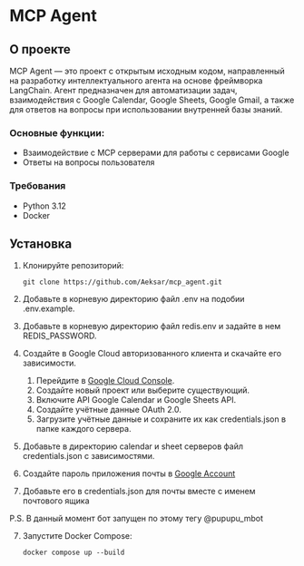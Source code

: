 # MCP Agent

## О проекте

MCP Agent — это проект с открытым исходным кодом, направленный на разработку интеллектуального агента на основе фреймворка LangChain. Агент предназначен для автоматизации задач, взаимодействия с Google Calendar, Google Sheets, Google Gmail, а также для ответов на вопросы при использовании внутренней базы знаний.

### Основные функции:
- Взаимодействие с MCP серверами для работы с сервисами Google
- Ответы на вопросы пользователя

### Требования
- Python 3.12
- Docker

## Установка

1. Клонируйте репозиторий:
   ```
   git clone https://github.com/Aeksar/mcp_agent.git
   ```

3. Добавьте в корневую директорию файл .env на подобии .env.example.

4. Добавьте в корневую директорию файл redis.env и задайте в нем REDIS_PASSWORD.

5. Создайте в Google Cloud авторизованного клиента и скачайте его зависимости.

   1. Перейдите в [Google Cloud Console](https://console.cloud.google.com/welcome).
   2. Создайте новый проект или выберите существующий.
   3. Включите API Google Calendar и Google Sheets API.
   4. Создайте учётные данные OAuth 2.0.
   5. Загрузите учётные данные и сохраните их как credentials.json в папке каждого сервера.

6. Добавьте в директорию calendar и sheet серверов файл credentials.json с зависимостями.

7. Создайте пароль приложения почты в [Google Account](https://myaccount.google.com/apppasswords)

8. Добавьте его в credentials.json для почты вместе с именем почтового ящика

P.S. В данный момент бот запущен по этому тегу @pupupu_mbot

7. Запустите Docker Compose:
   ```
   docker compose up --build
   ```
